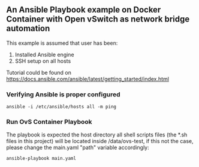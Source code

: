 ## An Ansible Playbook example on Docker Container with Open vSwitch as network bridge automation    

This example is assumed that user has been:
1. Installed Ansible engine 
2. SSH setup on all hosts    

Tutorial could be found on https://docs.ansible.com/ansible/latest/getting_started/index.html

### Verifying Ansible is proper configured        
```
ansible -i /etc/ansible/hosts all -m ping    
```

### Run OvS Container Playbook
The playbook is expected the host directory all shell scripts files (the *.sh files in this project) will be located inside /data/ovs-test, if this not the case, please change the main.yaml "path" variable accordingly:
```
ansible-playbook main.yaml
```


